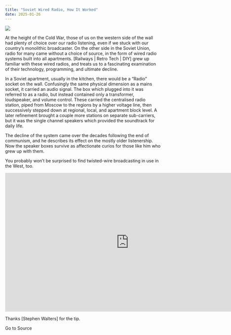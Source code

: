 ```yaml
---
title: "Soviet Wired Radio, How It Worked"
date: 2025-01-26
---
```


![](https://hackaday.com/wp-content/uploads/2025/01/soviet-radio-featured.jpg?w=800)

At the height of the Cold War, those of us on the western side of the wall had plenty of choice over our radio listening, even if we stuck with our country’s monolithic broadcaster. On the other side in the Soviet Union, radio for many came without a choice of source, in the form of wired radio systems built into all apartments. \[Railways | Retro Tech | DIY\] grew up familiar with these wired radios, and treats us to a fascinating examination of their technology, programming, and ultimate decline.

In a Soviet apartment, usually in the kitchen, there would be a “Radio” socket on the wall. Confusingly the same physical dimension as a mains socket, it carried an audio signal. The box which plugged into it was referred to as a radio, but instead contained only a transformer, loudspeaker, and volume control. These carried the centralised radio station, piped from Moscow to the regions by a higher voltage line, then successively stepped down at regional, local, and apartment block level. A later refinement brought a couple more stations on separate sub-carriers, but it was the single channel speakers which provided the soundtrack for daily life.

The decline of the system came over the decades following the end of communism, and he describes its effect on the mostly older listenership. Now the speaker boxes survive as affectionate curios for those like him who grew up with them.

You probably won’t be surprised to find twisted-wire broadcasting in use in the West, too.

<iframe loading="lazy" title="How This Soviet Wired Radio Clung to the Hearts of Millions" width="800" height="450" src="https://www.youtube.com/embed/AvTaNVXGR0w?feature=oembed" frameborder="0" allow="accelerometer; autoplay; clipboard-write; encrypted-media; gyroscope; picture-in-picture; web-share" referrerpolicy="strict-origin-when-cross-origin" allowfullscreen></iframe>

Thanks \[Stephen Walters\] for the tip.

Go to Source
